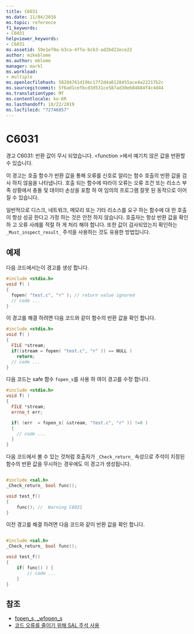 ```yaml
---
title: C6031
ms.date: 11/04/2016
ms.topic: reference
f1_keywords:
- C6031
helpviewer_keywords:
- C6031
ms.assetid: 59e1ef0a-b3ca-4ffa-bcb3-ad2bd22ece22
author: mikeblome
ms.author: mblome
manager: markl
ms.workload:
- multiple
ms.openlocfilehash: 58204761d19bc17f2d4a0128455ace4a22217b2c
ms.sourcegitcommit: 5f6ad1cefbcd3d531ce587ad30e684684f4c4d44
ms.translationtype: MT
ms.contentlocale: ko-KR
ms.lasthandoff: 10/22/2019
ms.locfileid: "72746857"
---
```

# <a name="c6031"></a>C6031
경고 C6031: 반환 값이 무시 되었습니다. \<function >에서 예기치 않은 값을 반환할 수 있습니다.

 이 경고는 호출 함수가 반환 값을 통해 오류를 신호로 알리는 함수 호출의 반환 값을 검사 하지 않음을 나타냅니다. 호출 되는 함수에 따라이 오류는 오류 조건 또는 리소스 부족 상황에서 충돌 및 데이터 손상을 포함 하 여 임의의 프로그램 잘못 된 동작으로 이어질 수 있습니다.

 일반적으로 디스크, 네트워크, 메모리 또는 기타 리소스를 요구 하는 함수에 대 한 호출이 항상 성공 한다고 가정 하는 것은 안전 하지 않습니다. 호출자는 항상 반환 값을 확인 하 고 오류 사례를 적절 하 게 처리 해야 합니다. 또한 값이 검사되었는지 확인하는 `_Must_inspect_result_` 주석을 사용하는 것도 유용한 방법입니다.

## <a name="example"></a>예제
 다음 코드에서는이 경고를 생성 합니다.

```cpp
#include <stdio.h>
void f( )
{
  fopen( "test.c", "r" ); // return value ignored
  // code ...
}
```

 이 경고를 해결 하려면 다음 코드와 같이 함수의 반환 값을 확인 합니다.

```cpp
#include <stdio.h>
void f( )
{
  FILE *stream;
  if((stream = fopen( "test.c", "r" )) == NULL )
    return;
  // code ...
}
```

 다음 코드는 safe 함수 `fopen_s`를 사용 하 여이 경고를 수정 합니다.

```cpp
#include <stdio.h>
void f( )
{
  FILE *stream;
  errno_t err;

  if( (err  = fopen_s( &stream, "test.c", "r" )) !=0 )
  {
    // code ...
  }
}
```

 다음 코드에서 볼 수 있는 것처럼 호출자가 `_Check_return_` 속성으로 주석이 지정된 함수의 반환 값을 무시하는 경우에도 이 경고가 생성됩니다.

```cpp

#include <sal.h>
_Check_return_ bool func();

void test_f()
{
    func(); //  Warning C6031
}
```

 이전 경고를 해결 하려면 다음 코드와 같이 반환 값을 확인 합니다.

```cpp

#include <sal.h>
_Check_return_ bool func();

void test_f()
{
    if( func() ) {
        // code ...
    }
}
```

## <a name="see-also"></a>참조

- [fopen_s, _wfopen_s](/cpp/c-runtime-library/reference/fopen-s-wfopen-s)
- [코드 오류를 줄이기 위해 SAL 주석 사용](using-sal-annotations-to-reduce-c-cpp-code-defects.md)
